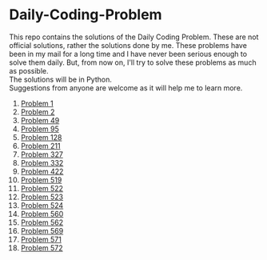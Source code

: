 # Daily-Coding-Problem

This repo contains the solutions of the Daily Coding Problem. These are not official solutions, rather the solutions done by me.
These problems have been in my mail for a long time and I have never been serious enough to solve them daily. But, from now on,
I'll try to solve these problems as much as possible.
<br/>
 The solutions will be in Python.
<br/>
Suggestions from anyone are welcome as it will help me to learn more.

1. [Problem 1](https://github.com/itsmohitj/Daily-Coding-Problem/blob/master/problem_001.py)
2. [Problem 2](https://github.com/itsmohitj/Daily-Coding-Problem/blob/master/problem_002.py)
49. [Problem 49](https://github.com/itsmohitj/Daily-Coding-Problem/blob/master/problem_049.py)
95. [Problem 95](https://github.com/itsmohitj/Daily-Coding-Problem/blob/master/problem_095.py)
128. [Problem 128](https://github.com/itsmohitj/Daily-Coding-Problem/blob/master/problem_128.py)
211. [Problem 211](https://github.com/itsmohitj/Daily-Coding-Problem/blob/master/problem_211.py)
327. [Problem 327](https://github.com/itsmohitj/Daily-Coding-Problem/blob/master/problem_327.py)
332. [Problem 332](https://github.com/itsmohitj/Daily-Coding-Problem/blob/master/problem_332.py)
422. [Problem 422](https://github.com/itsmohitj/Daily-Coding-Problem/blob/master/problem_422.py)
519. [Problem 519](https://github.com/itsmohitj/Daily-Coding-Problem/blob/master/problem_519.py)
522. [Problem 522](https://github.com/itsmohitj/Daily-Coding-Problem/blob/master/problem_522.py)
523. [Problem 523](https://github.com/itsmohitj/Daily-Coding-Problem/blob/master/problem_523.py)
524. [Problem 524](https://github.com/itsmohitj/Daily-Coding-Problem/blob/master/problem_524.py)
560. [Problem 560](https://github.com/itsmohitj/Daily-Coding-Problem/blob/master/problem_560.py)
562. [Problem 562](https://github.com/itsmohitj/Daily-Coding-Problem/blob/master/problem_562.py)
569. [Problem 569](https://github.com/itsmohitj/Daily-Coding-Problem/blob/master/problem_569.py)
571. [Problem 571](https://github.com/itsmohitj/Daily-Coding-Problem/blob/master/problem_571.py)
572. [Problem 572](https://github.com/itsmohitj/Daily-Coding-Problem/blob/master/problem_572.py)
